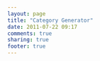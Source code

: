 ```yaml
---
layout: page
title: "Category Generator"
date: 2011-07-22 09:17
comments: true
sharing: true
footer: true
---
```

